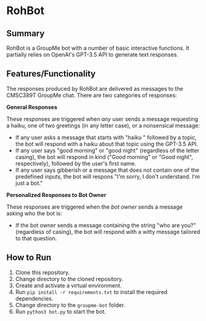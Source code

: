 # RohBot

## Summary

RohBot is a GroupMe bot with a number of basic interactive functions. It partially relies on OpenAI's GPT-3.5 API to generate text responses.

## Features/Functionality
The responses produced by RohBot are delivered as messages to the CMSC389T GroupMe chat. There are two categories of responses:

**General Responses**

These responses are triggered when _any_ user sends a message requesting a haiku, one of two greetings (in any letter case), or a nonsensical message:
- If any user asks a message that starts with "haiku " followed by a topic, the bot will respond with a haiku about that topic using the GPT-3.5 API.
- If any user says "good morning" or "good night" (regardless of the letter casing), the bot will respond in kind ("Good morning" or "Good night", respectively), followed by the user's first name.
- If any user says gibberish or a message that does not contain one of the predefined inputs, the bot will respons "I'm sorry, I don't understand. I'm just a bot."

**Personalized Responses to Bot Owner**

These responses are triggered when the _bot owner_ sends a message asking who the bot is:
- If the bot owner sends a message containing the string "who are you?" (regardless of casing), the bot will respond with a witty message tailored to that question.

## How to Run

1. Clone this repository.
2. Change directory to the cloned repository.
3. Create and activate a virtual environment.
4. Run `pip install -r requirements.txt` to install the required dependencies.
5. Change directory to the `groupme-bot` folder.
6. Run `python3 bot.py` to start the bot.